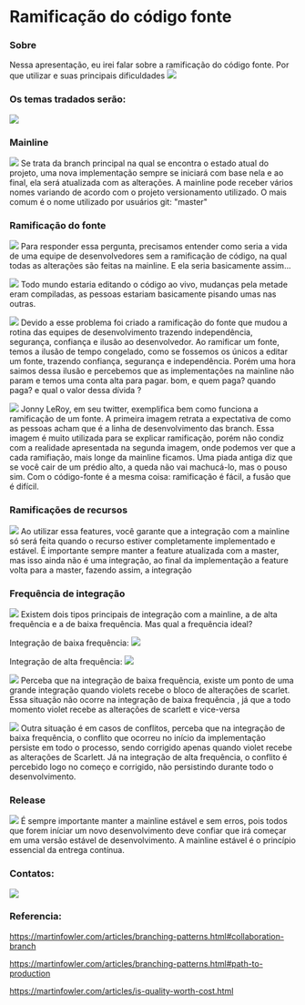 # Ramificação do código fonte

### Sobre 
Nessa apresentação, eu irei falar sobre a ramificação do código fonte. Por que utilizar e suas principais dificuldades 
<code><img src="https://user-images.githubusercontent.com/42481661/90053604-1d78ce80-dcb1-11ea-9d45-67eb24527f45.jpg" /></code>
### Os temas tradados serão:
<code><img src="https://user-images.githubusercontent.com/42481661/90053796-59139880-dcb1-11ea-87d2-1347b725ec25.jpg" /></code>

### Mainline
<code><img src="https://user-images.githubusercontent.com/42481661/90053869-721c4980-dcb1-11ea-9cfa-66d6ad5f759b.jpg" /></code>
 Se trata da branch principal na qual se encontra o estado atual do projeto, uma nova implementação sempre se iniciará com base nela e ao final, ela será atualizada com as alterações. A mainline pode receber vários nomes variando de acordo com o projeto versionamento utilizado. O mais comum é o nome utilizado por usuários git: "master"

### Ramificação do fonte
<code><img src="https://user-images.githubusercontent.com/42481661/90053918-819b9280-dcb1-11ea-8db3-e4dd99730c35.jpg" /></code>
 Para responder essa pergunta, precisamos entender como seria a vida de uma equipe de desenvolvedores sem a ramificação de código, na qual todas as alterações são feitas na mainline. E ela seria basicamente assim...

<code><img src="https://user-images.githubusercontent.com/42481661/90053925-83fdec80-dcb1-11ea-8324-163d85d24359.jpg" /></code>
 Todo mundo estaria editando o código ao vivo, mudanças pela metade eram compiladas, as pessoas estariam basicamente pisando umas nas outras. 

<code><img src="https://user-images.githubusercontent.com/42481661/90053926-84968300-dcb1-11ea-8be1-542a1bc08bdf.jpg" /></code>
 Devido a esse problema foi criado a ramificação do fonte que mudou a rotina das equipes de desenvolvimento trazendo independência, segurança, confiança e ilusão ao desenvolvedor. Ao ramificar um fonte, temos a ilusão de tempo congelado, como se fossemos os únicos a editar um fonte, trazendo confiança, segurança e independência. Porém uma hora saimos dessa ilusão e percebemos que as implementações na mainline não param e temos uma conta alta para pagar.
bom, e quem paga?
quando paga?
e qual o valor dessa dívida ?

<code><img src="https://user-images.githubusercontent.com/42481661/90053927-84968300-dcb1-11ea-8c42-08bc4073654d.jpg" /></code>
 Jonny LeRoy, em seu twitter, exemplifica bem como funciona a ramificação de um fonte.
A primeira imagem retrata a expectativa de como as pessoas acham que é a linha de desenvolvimento das branch. Essa imagem é muito utilizada para se explicar ramificação, porém não condiz com a realidade apresentada na segunda imagem, onde podemos ver que a cada ramifiação, mais longe da mainline ficamos.
Uma piada antiga diz que se você cair de um prédio alto, a queda não vai machucá-lo, mas o pouso sim. Com o código-fonte é a mesma coisa: ramificação é fácil, a fusão que é difícil.

### Ramificações de recursos
<code><img src="https://user-images.githubusercontent.com/42481661/90053929-852f1980-dcb1-11ea-987b-458bbaa2824d.jpg" /></code>
 Ao utilizar essa features, você garante que a integração com a mainline só será feita quando o recurso estiver completamente implementado e estável. É importante sempre manter a feature atualizada com a master, mas isso ainda não é uma integração, ao final da implementação a feature volta para a master, fazendo assim, a integração

### Frequência de integração

<code><img src="https://user-images.githubusercontent.com/42481661/90053931-85c7b000-dcb1-11ea-96c5-5a5d2197cfd2.jpg" /></code>
 Existem dois tipos principais de integração com a mainline, a de alta frequência e a de baixa frequência. Mas qual a frequência ideal? 

Integração de baixa frequência:
<code><img src="https://user-images.githubusercontent.com/42481661/90053933-85c7b000-dcb1-11ea-92d7-cf1309898155.jpg" /></code>

Integração de alta frequência:
<code><img src="https://user-images.githubusercontent.com/42481661/90053934-86604680-dcb1-11ea-9ae7-d768b7dcc8fa.jpg" /></code> 

<code><img src="https://user-images.githubusercontent.com/42481661/90053936-86f8dd00-dcb1-11ea-8122-2e9efd31328c.jpg" /></code>
 Perceba que na integração de baixa frequência, existe um ponto de uma grande integração quando violets recebe o bloco de alterações de scarlet. Essa situação não ocorre na integração de baixa frequência , já que a todo momento violet recebe as alterações de scarlett e vice-versa

<code><img src="https://user-images.githubusercontent.com/42481661/90053937-86f8dd00-dcb1-11ea-8d51-c66be7784716.jpg" /></code>
 Outra situação é em casos de conflitos, perceba que na integração de baixa frequência, o conflito que ocorreu no início da implementação persiste em todo o processo, sendo corrigido apenas quando violet recebe as alterações de Scarlett. Já na integração de alta frequência, o conflito é percebido logo no começo e corrigido, não persistindo durante todo o desenvolvimento.

### Release
<code><img src="https://user-images.githubusercontent.com/42481661/90053938-87917380-dcb1-11ea-9cf0-9657081c873f.jpg" /></code>
 É sempre importante manter a mainline estável e sem erros, pois todos que forem iníciar um novo desenvolvimento deve confiar que irá começar em uma versão estável de desenvolvimento. A mainline estável é o princípio essencial da entrega contínua.

### Contatos:
<code><img src="https://user-images.githubusercontent.com/42481661/90053939-87917380-dcb1-11ea-8092-9e6a7efffba1.jpg" /></code>

### Referencia: 
https://martinfowler.com/articles/branching-patterns.html#collaboration-branch

https://martinfowler.com/articles/branching-patterns.html#path-to-production

https://martinfowler.com/articles/is-quality-worth-cost.html
